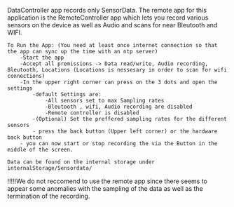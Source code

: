 DataController app records only SensorData.
    The remote app for this application is the RemoteController app which lets you record various sensors on the device as well as Audio and scans for near Bleutooth and WIFI.
    
    To Run the App: (You need at least once internet connection so that the app can sync up the time with an ntp server)
        -Start the app
		-Accept all premissions -> Data read/write, Audio recording, Bleutooth, Locations (Locations is nessesary in order to scan for wifi connections)
        -In the upper right corner can press on the 3 dots and open the settings
			-default Settings are:
				-All sensors set to max Sampling rates
				-Bleutooth , wifi, Audio recording are disabled
				-Remote controller is disabled
			-(Optional) Set the preffered sampling rates for the different sensors
			- press the back button (Upper left corner) or the hardware back button
        - you can now start or stop recording the via the Button in the middle of the screen.
        
    Data can be found on the internal storage under internalStorage/Sensordata/
        
!!!!!We do not reccomend to use the remote app since there seems to appear some anomalies with the sampling of the data as well as the termination of the recording.